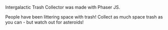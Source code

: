 Intergalactic Trash Collector was made with Phaser JS.

People have been littering space with trash! 
Collect as much space trash as you can - but watch out for asteroids!